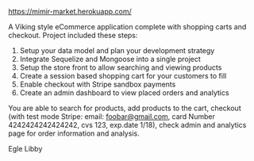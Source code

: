 
https://mimir-market.herokuapp.com/

A Viking style eCommerce application complete with shopping carts and checkout.
Project included these steps:
1. Setup your data model and plan your development strategy
2. Integrate Sequelize and Mongoose into a single project
3. Setup the store front to allow searching and viewing products
4. Create a session based shopping cart for your customers to fill
5. Enable checkout with Stripe sandbox payments
6. Create an admin dashboard to view placed orders and analytics

You are able to search for products, add products to the cart, checkout (with test mode Stripe: email: foobar@gmail.com, card Number 4242424242424242, cvs 123, exp.date 1/18), check admin and analytics page for order information and analysis.

Egle Libby